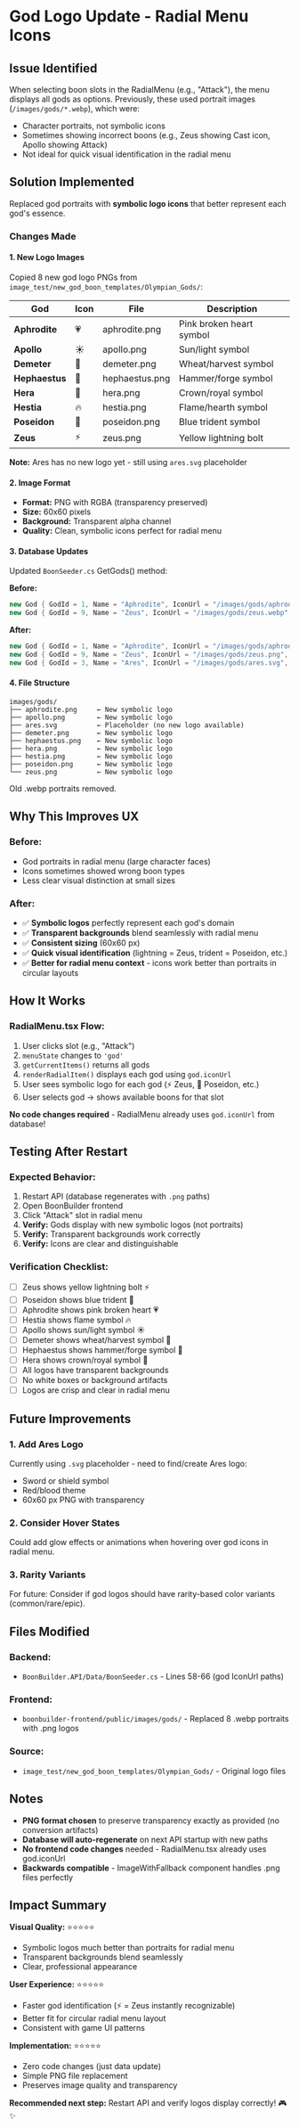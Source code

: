 # God Logo Update - Radial Menu Icons

## Issue Identified

When selecting boon slots in the RadialMenu (e.g., "Attack"), the menu displays all gods as options. Previously, these used portrait images (`/images/gods/*.webp`), which were:
- Character portraits, not symbolic icons
- Sometimes showing incorrect boons (e.g., Zeus showing Cast icon, Apollo showing Attack)
- Not ideal for quick visual identification in the radial menu

## Solution Implemented

Replaced god portraits with **symbolic logo icons** that better represent each god's essence.

### Changes Made

#### 1. New Logo Images
Copied 8 new god logo PNGs from `image_test/new_god_boon_templates/Olympian_Gods/`:

| God | Icon | File | Description |
|-----|------|------|-------------|
| **Aphrodite** | 💗 | aphrodite.png | Pink broken heart symbol |
| **Apollo** | ☀️ | apollo.png | Sun/light symbol |
| **Demeter** | 🌾 | demeter.png | Wheat/harvest symbol |
| **Hephaestus** | 🔨 | hephaestus.png | Hammer/forge symbol |
| **Hera** | 👑 | hera.png | Crown/royal symbol |
| **Hestia** | 🔥 | hestia.png | Flame/hearth symbol |
| **Poseidon** | 🔱 | poseidon.png | Blue trident symbol |
| **Zeus** | ⚡ | zeus.png | Yellow lightning bolt |

**Note:** Ares has no new logo yet - still using `ares.svg` placeholder

#### 2. Image Format
- **Format:** PNG with RGBA (transparency preserved)
- **Size:** 60x60 pixels
- **Background:** Transparent alpha channel
- **Quality:** Clean, symbolic icons perfect for radial menu

#### 3. Database Updates
Updated `BoonSeeder.cs` GetGods() method:

**Before:**
```csharp
new God { GodId = 1, Name = "Aphrodite", IconUrl = "/images/gods/aphrodite.webp", ... }
new God { GodId = 9, Name = "Zeus", IconUrl = "/images/gods/zeus.webp", ... }
```

**After:**
```csharp
new God { GodId = 1, Name = "Aphrodite", IconUrl = "/images/gods/aphrodite.png", ... }
new God { GodId = 9, Name = "Zeus", IconUrl = "/images/gods/zeus.png", ... }
new God { GodId = 3, Name = "Ares", IconUrl = "/images/gods/ares.svg", ... }  // No logo yet
```

#### 4. File Structure
```
images/gods/
├── aphrodite.png     ← New symbolic logo
├── apollo.png        ← New symbolic logo
├── ares.svg          ← Placeholder (no new logo available)
├── demeter.png       ← New symbolic logo
├── hephaestus.png    ← New symbolic logo
├── hera.png          ← New symbolic logo
├── hestia.png        ← New symbolic logo
├── poseidon.png      ← New symbolic logo
└── zeus.png          ← New symbolic logo
```

Old .webp portraits removed.

## Why This Improves UX

### Before:
- God portraits in radial menu (large character faces)
- Icons sometimes showed wrong boon types
- Less clear visual distinction at small sizes

### After:
- ✅ **Symbolic logos** perfectly represent each god's domain
- ✅ **Transparent backgrounds** blend seamlessly with radial menu
- ✅ **Consistent sizing** (60x60 px)
- ✅ **Quick visual identification** (lightning = Zeus, trident = Poseidon, etc.)
- ✅ **Better for radial menu context** - icons work better than portraits in circular layouts

## How It Works

### RadialMenu.tsx Flow:
1. User clicks slot (e.g., "Attack")
2. `menuState` changes to `'god'`
3. `getCurrentItems()` returns all gods
4. `renderRadialItem()` displays each god using `god.iconUrl`
5. User sees symbolic logo for each god (⚡ Zeus, 🔱 Poseidon, etc.)
6. User selects god → shows available boons for that slot

**No code changes required** - RadialMenu already uses `god.iconUrl` from database!

## Testing After Restart

### Expected Behavior:
1. Restart API (database regenerates with `.png` paths)
2. Open BoonBuilder frontend
3. Click "Attack" slot in radial menu
4. **Verify:** Gods display with new symbolic logos (not portraits)
5. **Verify:** Transparent backgrounds work correctly
6. **Verify:** Icons are clear and distinguishable

### Verification Checklist:
- [ ] Zeus shows yellow lightning bolt ⚡
- [ ] Poseidon shows blue trident 🔱
- [ ] Aphrodite shows pink broken heart 💗
- [ ] Hestia shows flame symbol 🔥
- [ ] Apollo shows sun/light symbol ☀️
- [ ] Demeter shows wheat/harvest symbol 🌾
- [ ] Hephaestus shows hammer/forge symbol 🔨
- [ ] Hera shows crown/royal symbol 👑
- [ ] All logos have transparent backgrounds
- [ ] No white boxes or background artifacts
- [ ] Logos are crisp and clear in radial menu

## Future Improvements

### 1. Add Ares Logo
Currently using `.svg` placeholder - need to find/create Ares logo:
- Sword or shield symbol
- Red/blood theme
- 60x60 px PNG with transparency

### 2. Consider Hover States
Could add glow effects or animations when hovering over god icons in radial menu.

### 3. Rarity Variants
For future: Consider if god logos should have rarity-based color variants (common/rare/epic).

## Files Modified

### Backend:
- `BoonBuilder.API/Data/BoonSeeder.cs` - Lines 58-66 (god IconUrl paths)

### Frontend:
- `boonbuilder-frontend/public/images/gods/` - Replaced 8 .webp portraits with .png logos

### Source:
- `image_test/new_god_boon_templates/Olympian_Gods/` - Original logo files

## Notes

- **PNG format chosen** to preserve transparency exactly as provided (no conversion artifacts)
- **Database will auto-regenerate** on next API startup with new paths
- **No frontend code changes** needed - RadialMenu.tsx already uses god.iconUrl
- **Backwards compatible** - ImageWithFallback component handles .png files perfectly

## Impact Summary

**Visual Quality:** ⭐⭐⭐⭐⭐
- Symbolic logos much better than portraits for radial menu
- Transparent backgrounds blend seamlessly
- Clear, professional appearance

**User Experience:** ⭐⭐⭐⭐⭐
- Faster god identification (⚡ = Zeus instantly recognizable)
- Better fit for circular radial menu layout
- Consistent with game UI patterns

**Implementation:** ⭐⭐⭐⭐⭐
- Zero code changes (just data update)
- Simple PNG file replacement
- Preserves image quality and transparency

**Recommended next step:** Restart API and verify logos display correctly! 🎮✨
